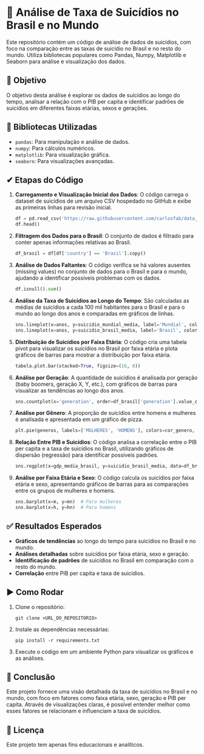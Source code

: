 
# 💛 Análise de Taxa de Suicídios no Brasil e no Mundo

Este repositório contém um código de análise de dados de suicídios, com foco na comparação entre as taxas de suicídio no Brasil e no resto do mundo. Utiliza bibliotecas populares como Pandas, Numpy, Matplotlib e Seaborn para análise e visualização dos dados.

## 📌 Objetivo

O objetivo desta análise é explorar os dados de suicídios ao longo do tempo, analisar a relação com o PIB per capita e identificar padrões de suicídios em diferentes faixas etárias, sexos e gerações.

## 📎 Bibliotecas Utilizadas

- `pandas`: Para manipulação e análise de dados.
- `numpy`: Para cálculos numéricos.
- `matplotlib`: Para visualização gráfica.
- `seaborn`: Para visualizações avançadas.

## ✔ Etapas do Código

1. **Carregamento e Visualização Inicial dos Dados**:
   O código carrega o dataset de suicídios de um arquivo CSV hospedado no GitHub e exibe as primeiras linhas para revisão inicial.
   ```python
   df = pd.read_csv('https://raw.githubusercontent.com/carlosfab/data_science/master/datasets/suicide_rates.csv')
   df.head()
   ```

2. **Filtragem dos Dados para o Brasil**:
   O conjunto de dados é filtrado para conter apenas informações relativas ao Brasil.
   ```python
   df_brasil = df[df['country'] == 'Brazil'].copy()
   ```

3. **Análise de Dados Faltantes**:
   O código verifica se há valores ausentes (missing values) no conjunto de dados para o Brasil e para o mundo, ajudando a identificar possíveis problemas com os dados.
   ```python
   df.isnull().sum()
   ```

4. **Análise da Taxa de Suicídios ao Longo do Tempo**:
   São calculadas as médias de suicídios a cada 100 mil habitantes para o Brasil e para o mundo ao longo dos anos e comparadas em gráficos de linhas.
   ```python
   sns.lineplot(x=anos, y=suicidio_mundial_media, label='Mundial', color='blue')
   sns.lineplot(x=anos, y=suicidio_brasil_media, label='Brasil', color='green')
   ```

5. **Distribuição de Suicídios por Faixa Etária**:
   O código cria uma tabela pivot para visualizar os suicídios no Brasil por faixa etária e plota gráficos de barras para mostrar a distribuição por faixa etária.
   ```python
   tabela.plot.bar(stacked=True, figsize=(16, 8))
   ```

6. **Análise por Geração**:
   A quantidade de suicídios é analisada por geração (baby boomers, geração X, Y, etc.), com gráficos de barras para visualizar as tendências ao longo dos anos.
   ```python
   sns.countplot(x='generation', order=df_brasil['generation'].value_counts().index, data=df_brasil)
   ```

7. **Análise por Gênero**:
   A proporção de suicídios entre homens e mulheres é analisada e apresentada em um gráfico de pizza.
   ```python
   plt.pie(generos, labels=['MULHERES', 'HOMENS'], colors=cor_genero, autopct='%1.1f%%', shadow=True, startangle=90)
   ```

8. **Relação Entre PIB e Suicídios**:
   O código analisa a correlação entre o PIB per capita e a taxa de suicídios no Brasil, utilizando gráficos de dispersão (regressão) para identificar possíveis padrões.
   ```python
   sns.regplot(x=gdp_media_brasil, y=suicidio_brasil_media, data=df_brasil, color='green')
   ```

9. **Análise por Faixa Etária e Sexo**:
   O código calcula os suicídios por faixa etária e sexo, apresentando gráficos de barras para as comparações entre os grupos de mulheres e homens.
   ```python
   sns.barplot(x=m, y=mn)  # Para mulheres
   sns.barplot(x=h, y=hn)  # Para homens
   ```

## ✅ Resultados Esperados

- **Gráficos de tendências** ao longo do tempo para suicídios no Brasil e no mundo.
- **Análises detalhadas** sobre suicídios por faixa etária, sexo e geração.
- **Identificação de padrões** de suicídios no Brasil em comparação com o resto do mundo.
- **Correlação** entre PIB per capita e taxa de suicídios.

## ▶ Como Rodar

1. Clone o repositório:
   ```
   git clone <URL_DO_REPOSITORIO>
   ```
   
2. Instale as dependências necessárias:
   ```
   pip install -r requirements.txt
   ```

3. Execute o código em um ambiente Python para visualizar os gráficos e as análises.

## 🔖 Conclusão

Este projeto fornece uma visão detalhada da taxa de suicídios no Brasil e no mundo, com foco em fatores como faixa etária, sexo, geração e PIB per capita. Através de visualizações claras, é possível entender melhor como esses fatores se relacionam e influenciam a taxa de suicídios.

## 📄 Licença

Este projeto tem apenas fins educacionais e analíticos.
